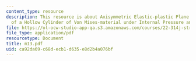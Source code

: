 ```yaml
---
content_type: resource
description: This resource is about Axisymmetric Elastic-plastic Plane Strain Deformation
  of a Hollow Cylinder of Von Mises-material under Internal Pressure and Thermal Cycling.
file: https://ol-ocw-studio-app-qa.s3.amazonaws.com/courses/22-314j-structural-mechanics-in-nuclear-power-technology-fall-2006/ca92da69c68decb1d635e8d2b4a076bf_m13.pdf
file_type: application/pdf
resourcetype: Document
title: m13.pdf
uid: ca92da69-c68d-ecb1-d635-e8d2b4a076bf
---
```

